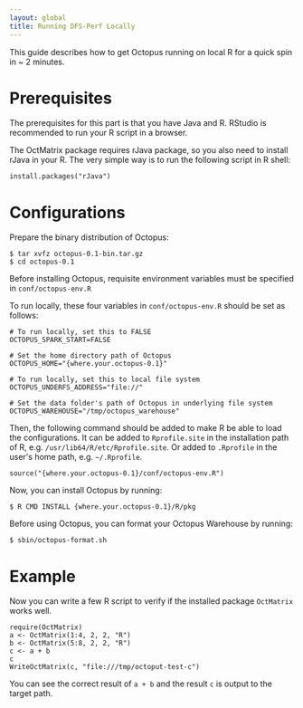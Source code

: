 ```yaml
---
layout: global
title: Running DFS-Perf Locally
---
```

This guide describes how to get Octopus running on local R for a quick spin in ~ 2 minutes.

# Prerequisites

The prerequisites for this part is that you have Java and R. RStudio is recommended to run your R script in a browser.

The OctMatrix package requires rJava package, so you also need to install rJava in your R. The very simple way is to run the following script in R shell:

    install.packages("rJava")

# Configurations
Prepare the binary distribution of Octopus:

    $ tar xvfz octopus-0.1-bin.tar.gz
    $ cd octopus-0.1

Before installing Octopus, requisite environment variables must be specified in `conf/octopus-env.R`

To run locally, these four variables in `conf/octopus-env.R` should be set as follows:

    # To run locally, set this to FALSE
    OCTOPUS_SPARK_START=FALSE
 
    # Set the home directory path of Octopus
    OCTOPUS_HOME="{where.your.octopus-0.1}"
     
    # To run locally, set this to local file system
    OCTOPUS_UNDERFS_ADDRESS="file://"
     
    # Set the data folder's path of Octopus in underlying file system
    OCTOPUS_WAREHOUSE="/tmp/octopus_warehouse"

Then, the following command should be added to make R be able to load the configurations. It can be added to `Rprofile.site` in the installation path of R, e.g. `/usr/lib64/R/etc/Rprofile.site`. Or added to `.Rprofile` in the user's home path, e.g. `~/.Rprofile`.

    source("{where.your.octopus-0.1}/conf/octopus-env.R")

Now, you can install Octopus by running:

    $ R CMD INSTALL {where.your.octopus-0.1}/R/pkg

Before using Octopus, you can format your Octopus Warehouse by running:

    $ sbin/octopus-format.sh

# Example
Now you can write a few R script to verify if the installed package `OctMatrix` works well.

    require(OctMatrix)
    a <- OctMatrix(1:4, 2, 2, "R")
    b <- OctMatrix(5:8, 2, 2, "R")
    c <- a + b
    c
    WriteOctMatrix(c, "file:///tmp/octoput-test-c")

You can see the correct result of `a + b` and the result `c` is output to the target path.
